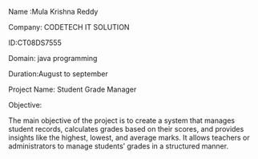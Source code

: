 Name :Mula Krishna Reddy

Company: CODETECH IT SOLUTION

ID:CT08DS7555

Domain: java programming

Duration:August to september

Project Name: Student Grade Manager

Objective:

The main objective of the project is to create a system that manages student records, calculates grades based on their scores, and provides insights like the highest, lowest, and average marks. 
It allows teachers or administrators to manage students’ grades in a structured manner.
